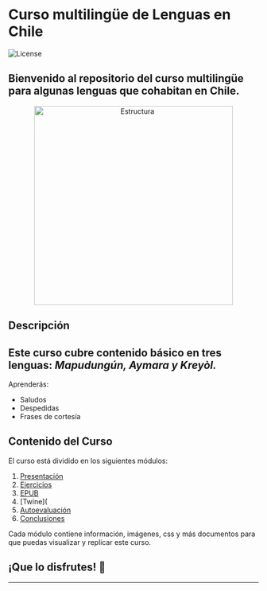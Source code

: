 # Curso multilingüe de Lenguas en Chile

![License](https://img.shields.io/badge/license-MIT-blue.svg)

## Bienvenido al repositorio del curso multilingüe para algunas lenguas que cohabitan en Chile. 

<p style="text-align:center"> <img src ="https://images.unsplash.com/photo-1478827387698-1527781a4887?q=80&w=1470&auto=format&fit=crop&ixlib=rb-4.0.3&ixid=M3wxMjA3fDB8MHxwaG90by1wYWdlfHx8fGVufDB8fHx8fA%3D%3D" alt="Estructura" width="400"/>
 </p>


## Descripción

## Este curso cubre contenido básico en tres lenguas: *Mapudungún, Aymara y Kreyòl.*
 
 Aprenderás:

- Saludos
- Despedidas
- Frases de cortesía

## Contenido del Curso

El curso está dividido en los siguientes módulos:

1. [Presentación](https://github.com/Stefleal/stefleal.github.io/blob/fbe1e1e48d705eca4d92498d72bc0a9babf4f152/04-reveal.js/index.html)
2. [Ejercicios](https://github.com/Stefleal/stefleal.github.io/blob/7ea8b86d12ccfcf655b3ab5f3d3dae1de5147cbb/01-Ejercicios/Ejercicios-pluriling%C3%BCe.pdf)
3. [EPUB](https://github.com/Stefleal/stefleal.github.io/blob/4af6748d1ab2c3067744b1135846ca292a8b718b/02-Epub/milibro.epub)
4. [Twine](
5. [Autoevaluación](#Autoevaluación)
6. [Conclusiones](#Conclusiones)

Cada módulo contiene información, imágenes, css y más documentos para que puedas visualizar y replicar este curso.

## ¡Que lo disfrutes! 🙂
---
